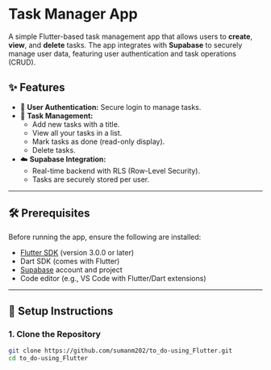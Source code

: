 # Task Manager App

A simple Flutter-based task management app that allows users to **create**, **view**, and **delete** tasks. The app integrates with **Supabase** to securely manage user data, featuring user authentication and task operations (CRUD).

## ✨ Features

- 🔐 **User Authentication:** Secure login to manage tasks.
- 📝 **Task Management:**
  - Add new tasks with a title.
  - View all your tasks in a list.
  - Mark tasks as done (read-only display).
  - Delete tasks.
- ☁️ **Supabase Integration:**
  - Real-time backend with RLS (Row-Level Security).
  - Tasks are securely stored per user.

---

## 🛠 Prerequisites

Before running the app, ensure the following are installed:

- [Flutter SDK](https://docs.flutter.dev/get-started/install) (version 3.0.0 or later)
- Dart SDK (comes with Flutter)
- [Supabase](https://supabase.com/) account and project
- Code editor (e.g., VS Code with Flutter/Dart extensions)

---

## 🚀 Setup Instructions

### 1. Clone the Repository

```bash
git clone https://github.com/sumanm202/to_do-using_Flutter.git
cd to_do-using_Flutter
